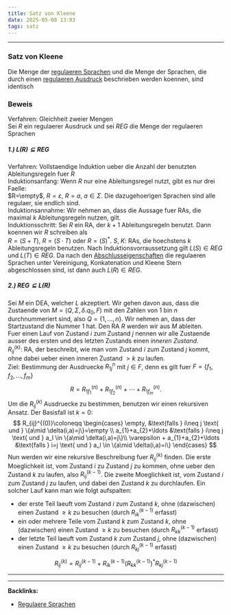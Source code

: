 ```yaml
---
title: Satz von Kleene
date: 2025-05-08 13:03
tags: satz 
---
```


----

### Satz von Kleene 
Die Menge der [regulaeren Sprachen](regulaere_sprachen) und die Menge der Sprachen, die durch einen 
[regulaeren Ausdruck](regulaere_ausdruecke) beschrieben werden koennen, sind identisch

### Beweis
Verfahren: Gleichheit zweier Mengen\
Sei $R$ ein regulaerer Ausdruck und 
sei $REG$ die Menge der regulaeren Sprachen

##### 1.) $L(R)\subseteq REG$
Verfahren: Vollstaendige Induktion ueber die Anzahl der benutzten Ableitungsregeln fuer $R$\
Induktionsanfang: Wenn $R$ nur eine Ableitungsregel nutzt, gibt es nur drei Faelle:\
$R=\empty$, $R=\varepsilon$, $R=a, \ a\in \Sigma$. Die dazugehoerigen Sprachen sind  alle regulaer, 
sie endlich sind. \
Induktionsannahme: Wir nehmen an, dass die Aussage fuer RAs, die maximal $k$ Ableitungsregeln
nutzen, gilt. \
Induktionsschritt: 
Sei $R$ ein RA, der $k+1$ Ableitungsregeln benutzt. Dann koennen wir $R$ schreiben
als \
$R=(S+T), \ R=(S\cdot T)$ oder $R=(S)^{*}$. $S, \ K$: RAs, die hoechstens $k$ Ableitungsregeln
benutzen. Nach Induktionsvorraussetzung gilt $L(S)\in REG$ und $L(T)\in REG$. Da nach den 
[Abschlusseigenschaften](regulaere_sprachen) die regulaeren Sprachen unter Vereinigung, Konkatenation 
und Kleene Stern abgeschlossen sind, ist dann auch $L(R)\in REG$.


##### 2.) $REG\subseteq L(R)$
Sei $M$ ein DEA, welcher $L$ akzeptiert. Wir gehen davon aus, dass die Zustaende von 
$M=(Q,\Sigma,\delta.q_{0},F)$ mit den Zahlen von $1$ bin $n$ durchnummeriert sind, also 
$Q=\{1,\ldots , n\}$. Wir nehmen an, dass der Startzustand die Nummer $1$ hat.
Den RA $R$ werden wir aus $M$ ableiten. \
Fuer einen Lauf von Zustand $i$ zum Zustand $j$ nennen wir alle Zustaende ausser des ersten 
und des letzten Zustands einen *inneren Zustand*. \
$R_{ij}^{(k)}$: RA, der beschreibt, wie man vom Zustand $i$ zum Zustand $j$ kommt, ohne 
dabei ueber einen inneren Zustand $>k$ zu laufen.\
Ziel: Bestimmung der Ausdruecke $R_{1j}^{n}$ mit $j\in F$, denn es gilt fuer $F=\{f_{1},f_{2},\ldots, f_m\}$
$$
  R=R_{1f_{1}}^{(n)}+R_{1f_{2}}^{(n)}+\cdots+R_{1f_m}^{(n)}.   
$$
Um die $R_{ij}^{(k)}$ Ausdruecke zu bestimmen, benutzen wir einen rekursiven Ansatz. Der Basisfall
ist $k=0$:
$$
  R_{ij}^{(0)}\coloneqq \begin{cases}
    \empty, &\text{falls } i\neq j \text{ und } \{a\mid \delta(i,a)=j\}=\empty  \\
    a_{1}+a_{2}+\ldots &\text{falls } i\neq j \text{ und } a_l \in \{a\mid \delta(i,a)=j\}\\
    \varepsilon + a_{1}+a_{2}+\ldots  &\text{falls } i=j \text{ und } a_l \in \{a\mid \delta(i,a)=i\}  
  \end{cases} 
$$
Nun werden wir eine rekursive Beschreibung fuer $R_{ij}^{(k)}$ finden. Die erste Moeglichkeit 
ist, vom Zustand $i$ zu Zustand $j$ zu kommen, ohne ueber den Zustand $k$ zu laufen, also 
$R_{ij}^{(k-1)}$. Die zweite Moeglichkeit ist, vom Zustand $i$ zum Zustand $j$ zu laufen, 
und dabei den Zustand $k$ zu durchlaufen. Ein solcher Lauf kann man wie folgt aufspalten:

- der erste Teil laeuft vom Zustand $i$ zum Zustand $k$, ohne (dazwischen) einen Zustand 
$\ge k$ zu besuchen (durch $R_{ik}^{(k-1)}$ erfasst)
- ein oder mehrere Teile vom Zustand $k$ zum Zustand $k$, ohne (dazwischen) einen Zustand
$\ge k$ zu besuchen (durch $R_{kk}^{(k-1)}$ erfasst)
- der letzte Teil laeuft vom Zustand $k$ zum Zustand $j$, ohne (dazwischen) einen Zustand 
$\ge k$ zu besuchen (durch $R_{kj}^{(k-1)}$ erfasst)

$$
  R_{ij}^{(k)}=R_{ij}^{(k-1)}+R_{ik}^{(k-1)}(R_{kk}^{(k-1)})^{*}R_{kj}^{(k-1)}     
$$




----

----
**Backlinks:**
- [Regulaere Sprachen](/regulaere_sprachen)
